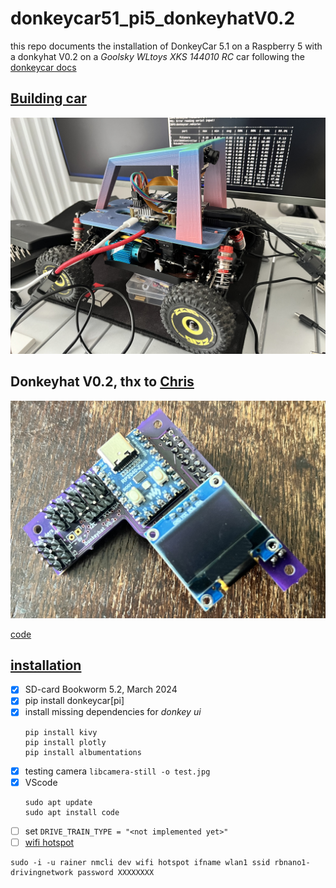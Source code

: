 # donkeycar51_pi5_donkeyhatV0.2
this repo documents the installation of DonkeyCar 5.1 on a Raspberry 5 with a donkyhat V0.2 on a *Goolsky WLtoys XKS 144010 RC* car following the [donkeycar docs](http://docs.donkeycar.com)

## [Building car](building_car.md)
![](media/IMG_0061.jpeg)

## Donkeyhat V0.2, thx to [Chris](https://github.com/zlite)
![](./media/donkeyhatV0.2.jpg)

[code](./rp2040/)

## [installation](http://docs.donkeycar.com)
- [x] SD-card Bookworm 5.2, March 2024
- [x] pip install donkeycar[pi]
- [x] install missing dependencies for *donkey ui*
    ```
    pip install kivy
    pip install plotly
    pip install albumentations
    ```
- [x] testing camera `libcamera-still -o test.jpg`
- [x] VScode
    ```
    sudo apt update
    sudo apt install code
    ```
- [ ] set `DRIVE_TRAIN_TYPE = "<not implemented yet>"`
- [ ] [wifi hotspot](https://medium.com/@jones.0bj3/wireless-networking-for-the-jetson-nano-and-rpi-504868dd1b3a)
```
sudo -i -u rainer nmcli dev wifi hotspot ifname wlan1 ssid rbnano1-drivingnetwork password XXXXXXXX
```

